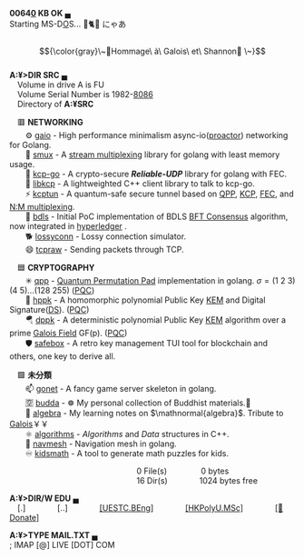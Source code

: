 **0064[0](https://news.ycombinator.com/item?id=18120477) KB OK** &lhblk;\
Starting MS-D[O](https://github.com/microsoft/MS-DOS)S... 👋🐈😻 にゃあ \
&emsp;&emsp;&emsp;&emsp;&emsp;&emsp;&emsp;&emsp;&emsp;&emsp;&emsp;&emsp;&emsp;&emsp;&emsp;&emsp; $${\color{gray}\~🌹Hommage\ à\ Galois\ et\ Shannon🌹 \~}$$\
**A:¥>DIR SRC** &lhblk;\
&emsp;Volume in drive A is FU \
&emsp;Volume Serial Number is 1982-[8086](https://en.wikipedia.org/wiki/Intel_8086) \
&emsp;Directory of **A:¥SRC**

&emsp;🟥 **NETWORKING**\
&emsp;&emsp;⚙️ [gaio](https://github.com/xtaci/gaio) - High performance minimalism async-io([proactor](https://en.wikipedia.org/wiki/Proactor_pattern)) networking for Golang.\
&emsp;&emsp;💬 [smux](https://github.com/xtaci/smux) - A [stream multiplexing](https://en.wikipedia.org/wiki/Multiplexing) library for golang with least memory usage.\
&emsp;&emsp;👥 [kcp-go](https://github.com/xtaci/kcp-go) - A crypto-secure _**Reliable-UDP**_ library for golang with FEC.\
&emsp;&emsp;🌟 [libkcp](https://github.com/xtaci/libkcp) - A lightweighted C++ client library to talk to kcp-go.\
&emsp;&emsp;⚡ [kcptun](https://github.com/xtaci/kcptun) - A quantum-safe secure tunnel based on [QPP](https://epjquantumtechnology.springeropen.com/articles/10.1140/epjqt/s40507-022-00145-y), [KCP](https://github.com/xtaci/kcp-go), [FEC](https://en.wikipedia.org/wiki/Reed%E2%80%93Solomon_error_correction), and [N:M multiplexing](https://github.com/xtaci/smux).\
&emsp;&emsp;🤝 [bdls](https://github.com/xtaci/bdls) - Initial PoC implementation of BDLS [BFT Consensus](https://en.wikipedia.org/wiki/Byzantine_fault) algorithm, now integrated in [hyperledger](https://github.com/hyperledger-labs/bdls) .\
&emsp;&emsp;🐕 [lossyconn](https://github.com/xtaci/lossyconn) - Lossy connection simulator.\
&emsp;&emsp;😄 [tcpraw](https://github.com/xtaci/tcpraw) - Sending packets through TCP.

&emsp;🟦 **CRYPTOGRAPHY**\
&emsp;&emsp;✳ [qpp](https://github.com/xtaci/qpp) - [Quantum Permutation Pad](https://link.springer.com/article/10.1007/s11128-022-03557-y) implementation in golang. $\sigma = (1\ 2\ 3)(4\ 5)...(128\ 255)$ ([PQC](https://en.wikipedia.org/wiki/Post-quantum_cryptography)) \
&emsp;&emsp;🐇 [hppk](https://github.com/xtaci/hppk) - A homomorphic polynomial Public Key [KEM](https://en.wikipedia.org/wiki/Key_encapsulation_mechanism) and Digital Signature([DS](https://en.wikipedia.org/wiki/Digital_signature)). ([PQC](https://en.wikipedia.org/wiki/Post-quantum_cryptography))\
&emsp;&emsp;🪂 [dppk](https://github.com/xtaci/dppk) - A deterministic polynomial Public Key [KEM](https://en.wikipedia.org/wiki/Key_encapsulation_mechanism) algorithm over a prime [Galois Field](https://en.wikipedia.org/wiki/Finite_field) GF(p). ([PQC](https://en.wikipedia.org/wiki/Post-quantum_cryptography)) \
&emsp;&emsp;🛡️ [safebox](https://github.com/xtaci/safebox) - A retro key management TUI tool for blockchain and others, one key to derive all.

&emsp;🟩 **未分類**\
&emsp;&emsp;📫 [gonet](https://github.com/xtaci/gonet) - A fancy game server skeleton in golang.\
&emsp;&emsp;🈳️ [budda](https://github.com/xtaci/buddha) - ☸️ My personal collection of Buddhist materials.📿 \
&emsp;&emsp;📐 [algebra](https://github.com/xtaci/algebra) - My learning notes on $\mathnormal{algebra}$. Tribute to [Galois](https://en.wikipedia.org/wiki/%C3%89variste_Galois)￥￥\
&emsp;&emsp;⚛️ [algorithms](https://github.com/xtaci/algorithms) - $Algorithms$ and $Data$ structures in C++.\
&emsp;&emsp;🤖 [navmesh](https://github.com/xtaci/navmesh) - Navigation mesh in golang.\
&emsp;&emsp;♾️ [kidsmath](https://github.com/xtaci/kidsmath) - A tool to generate math puzzles for kids.

&emsp;&emsp;&emsp;&emsp;&emsp;&emsp;&emsp;&emsp;&emsp;&emsp;&emsp;&emsp;&emsp;&emsp;&emsp;&emsp;0 File(s)&emsp;&emsp;&emsp;&emsp;&nbsp;0 bytes\
&emsp;&emsp;&emsp;&emsp;&emsp;&emsp;&emsp;&emsp;&emsp;&emsp;&emsp;&emsp;&emsp;&emsp;&emsp;&emsp;16 Dir(s)&emsp;&emsp;&emsp;&emsp;1024 bytes free

**A:¥>DIR/W EDU** &lhblk; \
&emsp;[.]&emsp;&emsp;&emsp;&emsp;[..]&emsp;&emsp;&emsp;&emsp;[[UESTC.BEng]](https://www.uestc.edu.cn/)&emsp;&emsp;&emsp;&emsp;[[HKPolyU.MSc]](https://www.polyu.edu.hk/)&emsp;&emsp;&emsp;&emsp;[[🍵Donate]](https://github.com/xtaci/xtaci/issues/2)

**A:¥>TYPE MAIL.TXT** &lhblk; \
; IMAP [@] LIVE [DOT] COM 
